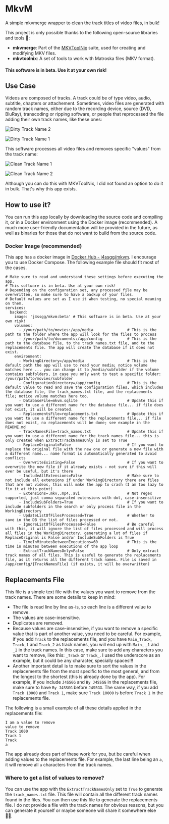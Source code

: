 # MkvM
A simple mkvmerge wrapper to clean the track titles of video files, in bulk!


This project is only possible thanks to the following open-source libraries and tools 💙:

- **mkvmerge**: Part of the [MKVToolNix](https://mkvtoolnix.download/) suite, used for creating and modifying MKV files.
- **mkvtoolnix**: A set of tools to work with Matroska files (MKV format).

#### This software is in beta. Use it at your own risk!

## Use Case
Videos are composed of tracks. A track could be of type video, audio, subtitle, chapters or attachement. Sometimes, video files are generated with random track names, either due to the recording device, source (DVD, BluRay), transcoding or ripping software, or people that reprocessed the file adding their own track names, like these ones:

![Dirty Track Name 2](https://i.ibb.co/Wsbbyzj/Screenshot-From-2025-01-18-20-50-43.png)

![Dirty Track Name 1](https://i.ibb.co/pnpg7jQ/Screenshot-From-2025-01-18-20-55-13.png)

This software processes all video files and removes specific "values" from the track name:

![Clean Track Name 1](https://i.ibb.co/kBj3vLs/Screenshot-From-2025-01-18-20-49-59.png)

![Clean Track Name 2](https://i.ibb.co/Y7rZrqR/Screenshot-From-2025-01-18-20-50-06.png)

Although you can do this with MKVToolNix, I did not found an option to do it in bulk. That's why this app exists.

## How to use it?

You can run this app locally by downloading the source code and compiling it, or in a Docker environment using the Docker image (recommended). A much more user-friendly documentation will be provided in the future, as well as binaries for those that do not want to build from the source code.

### Docker Image (recommended)
This app has a docker image in [Docker Hub - j4ssgg/mkvm](https://hub.docker.com/r/j4ssgg/mkvm).
I encourage you to use Docker Compose. The following example file should fit most of the cases. 

```
# Make sure to read and understand these settings before executing the app.
# This software is in beta. Use at your own risk!
# Depending on the configuration set, any processed file may be overwritten, so make sure to have a backup of your files.
# Default values are set as I use it when testing, no special meaning on them.
services:
  backend:
    image: 'j4ssgg/mkvm:beta' # This software is in beta. Use at your own risk!
    volumes:
      - /your/path/to/movies:/app/media               # This is the path to the folder where the app will look for the files to process
      - /your/path/to/documents:/app/config           # This is the path to the database file, to the track_names.txt file, and to the replacements file. The app will create the database if it does not exist.
    environment:
      - WorkingDirectory=/app/media                   # This is the default path the app will use to read your media; notice volume matches here ... you can change it to /media/subfolder if the volume contains subfolders, in case you only want to test a specific folder: /your/path/to/movies/subfolder
      - ConfigurationDirectory=/app/config            # This is the default value to read and save the configuration files, which includes the database file, the track_names.txt file, and the replacements file; notice volume matches here too.
      - DatabaseFile=mkvm.sqlite                      # Update this if you want to use a different name for the database file... if file does not exist, it will be created. 
      - ReplacementsFile=replacements.txt             # Update this if you want to use a different name for the replacements file... if file does not exist, no replacements will be done; see example in the README.md
      - TrackNamesFile=track_names.txt                # Update this if you want to use a different name for the track_names file... this is only created when ExtractTrackNamesOnly is set to True
      - ReplaceOriginal=False                         # If you want to replace the original file with the new one or generate a new file with a different name... name format is automatically generated to avoid conflicts
      - OverwriteExisting=False                       # If you want to overwrite the new file if it already exists - not sure if this will ever be useful, but it's there
      - IncludeAllExtensions=False                    # Make sure to not include all extensions if under WorkingDirectory there are files that are not videos, this will make the app to crash (I am too lazy to fix it at this point)
      - Extensions=.mkv,.mp4,.avi                     # Not regex supported, just comma separated extensions with dot, case-insensitive
      - IncludeSubFolders=True                        # If you want to include subfolders in the search or only process file in the WorkingDirectory
      - UpdateListOfFilesProcessed=True               # Whether to save in the DB the list of files processed or not. 
      - IgnoreListOfFilesProcessed=False              # Be careful with this, it will ignore the list of files processed and will process all files in the WorkingDirectory, generating a lot of files if ReplaceOriginal is False and/or IncludeSubFolders is True
      - TimeInMinutesBetweenExecutions=60             # This is the time in minutes between executions of the app loop
      - ExtractTrackNamesOnly=False                   # Only extract track names of all files. This is useful to generate the replacements file, as it returns all the different track names. File is saved in /app/config/{TrackNamesFile} (if exists, it will be overwritten)
```
## Replacements File

This file is a simple text file with the values you want to remove from the track names. There are some details to keep in mind:


- The file is read line by line as-is, so each line is a different value to remove.
- The values are case-insensitive. 
- Duplicates are removed.
- Because values are case-insensitive, if you want to remove a specific value that is part of another value, you need to be careful. For example, if you add `Track` to the replacements file, and you have `Main_Track`, `Track_1` and `Track_2` as track names, you will end up with `Main_` `_1` and `_2` in the track names. In this case, make sure to add any characters you want to remove, like this: `_Track` or `Track_`. I used the underscore as an example, but it could be any character, specially spaces!!!
- Another important detail is to make sure to sort the values in the replacements file from the most specific to the most general, and from the longest to the shortest (this is already done by the app). For example, if you include `J4SSGG` and `By J4SSGG` in the replacements file, make sure to have `By J4SSGG` before `J4SSGG`. The same way, if you add `Track 10000` and `Track 1`, make sure `Track 10000` is before `Track 1` in the replacements file.

The following is a small example of all these details applied in the replacements file:

```
I am a value to remove
value to remove
Track 1000
Track 1
Track
a
```

The app already does part of these work for you, but be careful when adding values to the replacements file. For example, the last line being an `a`, it will remove all `a` characters from the track names. 

### Where to get a list of values to remove?

You can use the app with the `ExtractTrackNamesOnly` set to `True` to generate the `track_names.txt` file. This file will contain all the different track names found in the files. You can then use this file to generate the replacements file.
I do not provide a file with the track names for obvious reasons, but you can generate it yourself or maybe someone will share it somewhere else 🤷‍♂️.

